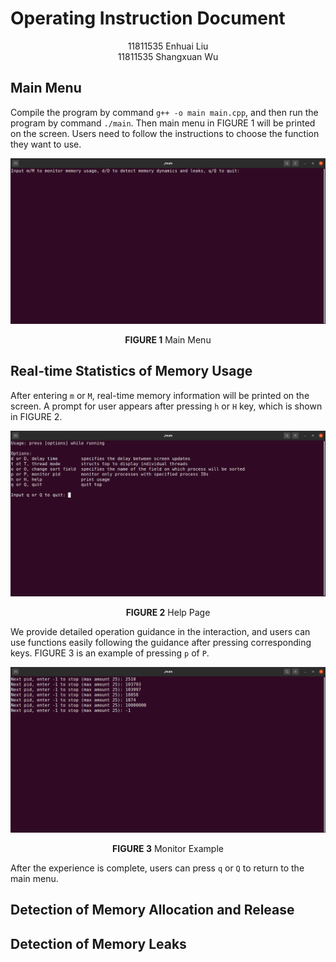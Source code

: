 # Operating Instruction Document

<div align=center>11811535 Enhuai Liu<br>11811535 Shangxuan Wu</div>

## Main Menu

Compile the program by command `g++ -o main main.cpp`, and then run the program by command `./main`. Then main menu in FIGURE 1 will be printed on the screen. Users need to follow the instructions to choose the function they want to use.

![top](fig/main.png)

<center><b>FIGURE 1</b> Main Menu</center>

## Real-time Statistics of Memory Usage

After entering `m` or `M`, real-time memory information will be printed on the screen. A prompt for user appears after pressing `h` or `H` key, which is shown in FIGURE 2.

![top](fig/htest.png)

<center><b>FIGURE 2</b> Help Page</center>

We provide detailed operation guidance in the interaction, and users can use functions easily following the guidance after pressing corresponding keys. FIGURE 3 is an example of pressing `p` of `P`.

![top](fig/ptest.png)

<center><b>FIGURE 3</b> Monitor Example</center>

After the experience is complete, users can press `q` or `Q` to return to the main menu.

## Detection of Memory Allocation and Release

## Detection of Memory Leaks